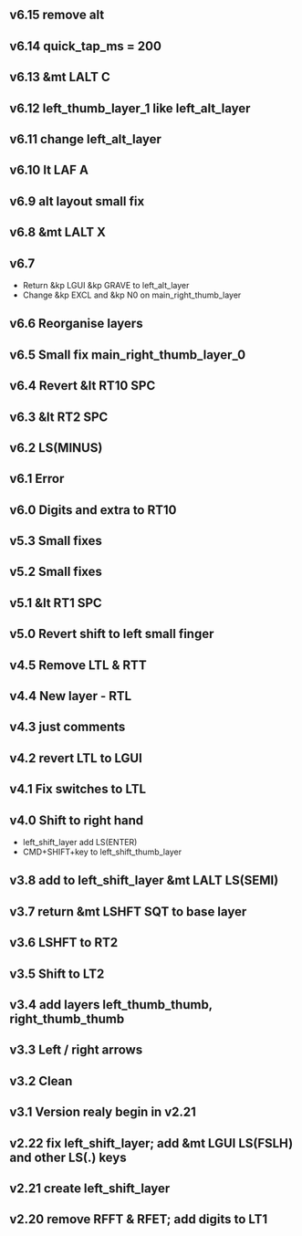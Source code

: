 ## v6.15 remove alt

## v6.14 quick_tap_ms = 200

## v6.13 &mt LALT C

## v6.12 left_thumb_layer_1 like left_alt_layer

## v6.11 change left_alt_layer

## v6.10 lt LAF A

## v6.9 alt layout small fix

## v6.8 &mt LALT X

## v6.7 

- Return &kp LGUI &kp GRAVE to left_alt_layer
- Change &kp EXCL and &kp N0 on main_right_thumb_layer

## v6.6 Reorganise layers

## v6.5 Small fix main_right_thumb_layer_0

## v6.4 Revert &lt RT10 SPC

## v6.3 &lt RT2 SPC

## v6.2 LS(MINUS)

## v6.1 Error

## v6.0 Digits and extra to RT10

## v5.3 Small fixes

## v5.2 Small fixes

## v5.1 &lt RT1 SPC

## v5.0 Revert shift to left small finger

## v4.5 Remove LTL & RTT 

## v4.4 New layer - RTL

## v4.3 just comments

## v4.2 revert LTL to LGUI

## v4.1 Fix switches to LTL

## v4.0 Shift to right hand

- left_shift_layer add LS(ENTER)
- CMD+SHIFT+key to left_shift_thumb_layer

## v3.8 add to left_shift_layer &mt LALT LS(SEMI)

## v3.7 return &mt LSHFT SQT to base layer

## v3.6 LSHFT to RT2

## v3.5 Shift to LT2

## v3.4 add layers left_thumb_thumb, right_thumb_thumb

## v3.3 Left / right arrows

## v3.2 Clean 

## v3.1 Version realy begin in v2.21

## v2.22 fix left_shift_layer; add &mt LGUI LS(FSLH) and other LS(.) keys

## v2.21 create left_shift_layer

## v2.20 remove RFFT & RFET; add digits to LT1

